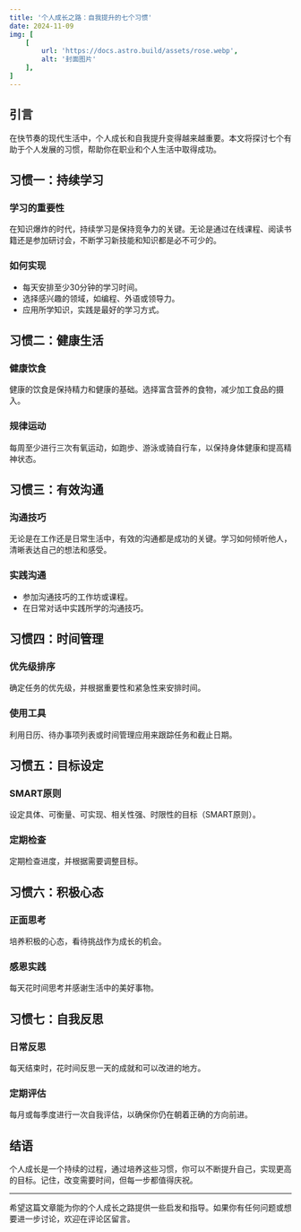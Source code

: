 ```yaml
---
title: '个人成长之路：自我提升的七个习惯'
date: 2024-11-09
img: [
    [
        url: 'https://docs.astro.build/assets/rose.webp',
        alt: '封面图片'
    ],
]
---
```



## 引言

在快节奏的现代生活中，个人成长和自我提升变得越来越重要。本文将探讨七个有助于个人发展的习惯，帮助你在职业和个人生活中取得成功。

## 习惯一：持续学习

### 学习的重要性

在知识爆炸的时代，持续学习是保持竞争力的关键。无论是通过在线课程、阅读书籍还是参加研讨会，不断学习新技能和知识都是必不可少的。

### 如何实现

- 每天安排至少30分钟的学习时间。
- 选择感兴趣的领域，如编程、外语或领导力。
- 应用所学知识，实践是最好的学习方式。

## 习惯二：健康生活

### 健康饮食

健康的饮食是保持精力和健康的基础。选择富含营养的食物，减少加工食品的摄入。

### 规律运动

每周至少进行三次有氧运动，如跑步、游泳或骑自行车，以保持身体健康和提高精神状态。

## 习惯三：有效沟通

### 沟通技巧

无论是在工作还是日常生活中，有效的沟通都是成功的关键。学习如何倾听他人，清晰表达自己的想法和感受。

### 实践沟通

- 参加沟通技巧的工作坊或课程。
- 在日常对话中实践所学的沟通技巧。

## 习惯四：时间管理

### 优先级排序

确定任务的优先级，并根据重要性和紧急性来安排时间。

### 使用工具

利用日历、待办事项列表或时间管理应用来跟踪任务和截止日期。

## 习惯五：目标设定

### SMART原则

设定具体、可衡量、可实现、相关性强、时限性的目标（SMART原则）。

### 定期检查

定期检查进度，并根据需要调整目标。

## 习惯六：积极心态

### 正面思考

培养积极的心态，看待挑战作为成长的机会。

### 感恩实践

每天花时间思考并感谢生活中的美好事物。

## 习惯七：自我反思

### 日常反思

每天结束时，花时间反思一天的成就和可以改进的地方。

### 定期评估

每月或每季度进行一次自我评估，以确保你仍在朝着正确的方向前进。

## 结语

个人成长是一个持续的过程，通过培养这些习惯，你可以不断提升自己，实现更高的目标。记住，改变需要时间，但每一步都值得庆祝。

---

希望这篇文章能为你的个人成长之路提供一些启发和指导。如果你有任何问题或想要进一步讨论，欢迎在评论区留言。

